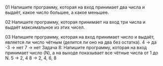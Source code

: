 

01
Напишите программу, которая на вход принимает два числа и выдаёт, какое число большее, а какое меньшее.

02
Напишите программу, которая принимает на вход три числа и выдаёт максимальное из этих чисел.

03
Напишите программу, которая на вход принимает число и выдаёт, является ли число чётным (делится ли оно на два без остатка).
4 -> да
-3 -> нет
7 -> нет
Задача 8: Напишите программу, которая на вход принимает число (N), а на выходе показывает все чётные числа от 1 до N.
5 -> 2, 4
8 -> 2, 4, 6, 8